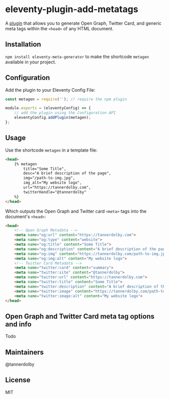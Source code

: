 # eleventy-plugin-add-metatags
A [plugin](https://www.11ty.dev/docs/plugins/) that allows you to generate Open Graph, Twitter Card, and generic meta tags within the `<head>` of any HTML document.

## Installation
`npm install eleventy-meta-generator` to make the shortcode `metagen` available in your project.

## Configuration
Add the plugin to your Eleventy Config File:

```js
const metagen = require(''); // require the npm plugin

module.exports = (eleventyConfig) => {
    // add the plugin using the Configuration API
    eleventyConfig.addPlugin(metagen);
};
```

## Usage
Use the shortcode `metagen` in a template file:

```html
<head>
    {% metagen
        title="Some Title",
        desc="A brief description of the page",
        img="/path-to-img.jpg",
        img_alt="My website logo",
        url="https://tannerdolby.com",
        twitterHandle="@tannerdolby" 
    %}
</head>
```

Which outputs the Open Graph and Twitter card `<meta>` tags into the document's `<head>`:

```html
<head>
    <!-- Open Graph Metadata -->
    <meta name="og:url" content="https://tannerdolby.com">
    <meta name="og:type" content="website">
    <meta name="og:title" content="Some Title">
    <meta name="og:description" content="A brief description of the page">
    <meta name="og:img" content="https://tannerdolby.com/path-to-img.jpg">
    <meta name="og:img:alt" content="My website logo">
    <!-- Twitter Card Metadata -->
    <meta name="twitter:card" content="summary">
    <meta name="twitter:site" content="@tannerdolby">
    <meta name="twitter:url" content="https://tannerdolby.com">
    <meta name="twitter:title" content="Some Title">
    <meta name="twitter:description" content="A brief description of the page">
    <meta name="twitter:image" content="https://tannerdolby.com/path-to-img.jpg">
    <meta name="twitter:image:alt" content="My website logo">
</head>
```

## Open Graph and Twitter Card meta tag options and info
Todo

## Maintainers
@tannerdolby

## License
MIT